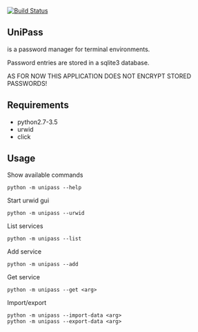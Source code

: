 [![Build Status](https://travis-ci.org/jherrlin/unipass.svg?branch=master)](https://travis-ci.org/jherrlin/unipass)

## UniPass

is a password manager for terminal environments.

Password entries are stored in a sqlite3 database.

AS FOR NOW THIS APPLICATION DOES NOT ENCRYPT STORED PASSWORDS!


## Requirements

* python2.7-3.5
* urwid
* click

## Usage

Show available commands

```shell
python -m unipass --help
```

Start urwid gui

```shell
python -m unipass --urwid
```

List services

```shell
python -m unipass --list
```


Add service

```shell
python -m unipass --add
```

Get service

```shell
python -m unipass --get <arg>
```

Import/export

```shell
python -m unipass --import-data <arg>
python -m unipass --export-data <arg>
```
